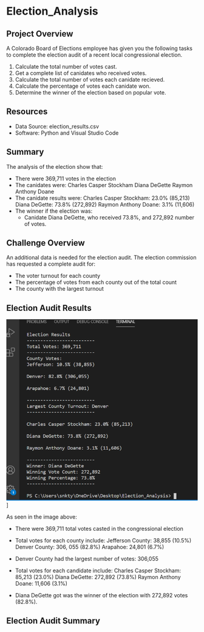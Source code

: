 # Election_Analysis

## Project Overview

A Colorado Board of Elections employee has given you the following tasks to complete the election audit of a recent local congressional election.

1. Calculate the total number of votes cast.
2. Get a complete list of canidates who received votes.
3. Calculate the total number of votes each canidate recieved.
4. Calculate the percentage of votes each canidate won.
5. Determine the winner of the election based on popular vote.

## Resources
- Data Source: election_results.csv
- Software: Python and Visual Studio Code

## Summary
The analysis of the election show that:
- There were 369,711 votes in the election
- The canidates were:
Charles Casper Stockham
Diana DeGette
Raymon Anthony Doane
- The canidate results were:
Charles Casper Stockham: 23.0% (85,213)
Diana DeGette: 73.8% (272,892)
Raymon Anthony Doane: 3.1% (11,606)
- The winner if the election was:
    - Canidate Diana DeGette, who received 73.8%, and 272,892 number of votes.

## Challenge Overview

An additional data is needed for the election audit.  The election commission has requested a complete audit for:
- The voter turnout for each county
- The percentage of votes from each county out of the total count 
- The county with the largest turnout


## Election Audit Results

 ![image](https://github.com/snkty8/Election_Analysis/blob/main/Resources/Terminal%20Election%20Results.png)]

 As seen in the image above:

 - There were 369,711 total votes casted in the congressional election

 - Total votes for each county include:
    Jefferson County: 38,855 (10.5%)
    Denver County: 306, 055 (82.8%)
    Arapahoe: 24,801 (6.7%)

- Denver County had the largest number of votes: 306,055

- Total votes for each candidate include:
    Charles Casper Stockham: 85,213 (23.0%)
    Diana DeGette: 272,892 (73.8%)
    Raymon Anthony Doane: 11,606 (3.1%)

- Diana DeGette got was the winner of the election with 272,892 votes (82.8%).

## Election Audit Summary 

